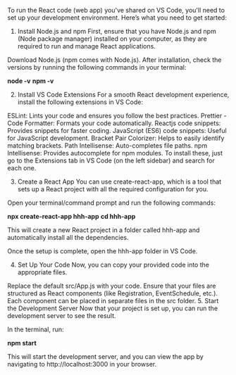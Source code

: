 To run the React code (web app) you've shared on VS Code, you'll need to set up your development environment. Here’s what you need to get started:

1. Install Node.js and npm
First, ensure that you have Node.js and npm (Node package manager) installed on your computer, as they are required to run and manage React applications.

Download Node.js (npm comes with Node.js).
After installation, check the versions by running the following commands in your terminal:

**node -v**
**npm -v**

2. Install VS Code Extensions
For a smooth React development experience, install the following extensions in VS Code:

ESLint: Lints your code and ensures you follow the best practices.
Prettier - Code Formatter: Formats your code automatically.
Reactjs code snippets: Provides snippets for faster coding.
JavaScript (ES6) code snippets: Useful for JavaScript development.
Bracket Pair Colorizer: Helps to easily identify matching brackets.
Path Intellisense: Auto-completes file paths.
npm Intellisense: Provides autocomplete for npm modules.
To install these, just go to the Extensions tab in VS Code (on the left sidebar) and search for each one.

3. Create a React App
You can use create-react-app, which is a tool that sets up a React project with all the required configuration for you.

Open your terminal/command prompt and run the following commands:

**npx create-react-app hhh-app**
**cd hhh-app**

This will create a new React project in a folder called hhh-app and automatically install all the dependencies.

Once the setup is complete, open the hhh-app folder in VS Code.

4. Set Up Your Code
Now, you can copy your provided code into the appropriate files.

Replace the default src/App.js with your code.
Ensure that your files are structured as React components (like Registration, EventSchedule, etc.). Each component can be placed in separate files in the src folder.
5. Start the Development Server
Now that your project is set up, you can run the development server to see the result.

In the terminal, run:

**npm start**

This will start the development server, and you can view the app by navigating to http://localhost:3000 in your browser.
